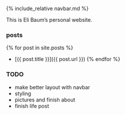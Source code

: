 {% include_relative navbar.md %}

This is Eli Baum’s personal website.

### posts
{% for post in site.posts %}
- [{{ post.title }}]({{ post.url }})
{% endfor %}

### TODO
- make better layout with navbar
- styling
- pictures and finish about
- finish life post